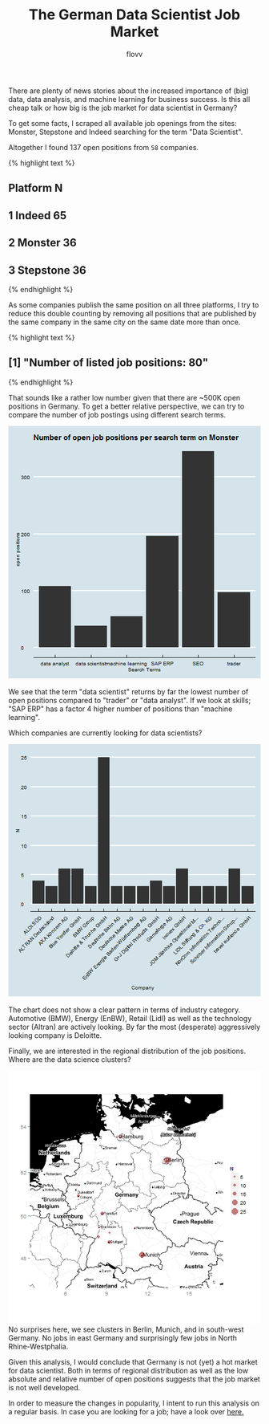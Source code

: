 ﻿---
layout: post
title: The German Data Scientist Job Market
author: flovv
published: true
status: publish
draft: false
tags: R 
---
 
 

 
There are plenty of news stories about the increased importance of (big) data, data analysis, and machine learning for business success. Is this all cheap talk or how big is the job market for data scientist in Germany?
 
To get some facts, I scraped all available job openings from the sites: Monster, Stepstone and Indeed searching for the term "Data Scientist".
 
Altogether I found 137 open positions from ``58`` companies. 
 

{% highlight text %}
##    Platform  N
## 1    Indeed 65
## 2   Monster 36
## 3 Stepstone 36
{% endhighlight %}
 
As some companies publish the same position on all three platforms, I try to reduce this double counting by removing all positions that are published by the same company in the same city on the same date more than once.
 

{% highlight text %}
## [1] "Number of listed job positions: 80"
{% endhighlight %}
 
That sounds like a rather low number given that there are ~500K open positions in Germany. 
To get a better relative perspective, we can try to compare the number of job postings using different search terms.
 
![plot of chunk unnamed-chunk-4](/figures/post3/unnamed-chunk-4-1.png) 
 
We see that the term "data scientist" returns by far the lowest number of open positions compared to "trader" or "data analyst". If we look at skills;  "SAP ERP" has a factor 4 higher number of positions than "machine learning". 
 
Which companies are currently looking for data scientists?
 
![plot of chunk unnamed-chunk-5](/figures/post3/unnamed-chunk-5-1.png) 
 
The chart does not show a clear pattern in terms of industry category. Automotive (BMW), Energy (EnBW), Retail (Lidl) as well as the technology sector (Altran) are actively looking. By far the most (desperate) aggressively looking company is Deloitte. 
 
Finally, we are interested in the regional distribution of the job positions. Where are the data science clusters?
 
![plot of chunk unnamed-chunk-6](/figures/post3/unnamed-chunk-6-1.png) 
No surprises here, we see clusters in Berlin, Munich, and in south-west Germany. No jobs in east Germany and surprisingly few jobs in North Rhine-Westphalia.
 
Given this analysis, I would conclude that Germany is not (yet) a hot market for data scientist. Both in terms of regional distribution as well as the low absolute and relative number of open positions suggests that the job market is not well developed.
 
In order to measure the changes in popularity, I intent to run this analysis on a regular basis. In case you are looking for a job; have a look over [here.](http://umww.de/karriere/stellenangebote/)
